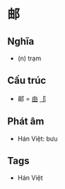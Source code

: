 # 邮

## Nghĩa

* (n) trạm

## Cấu trúc
* 邮 = [由](由.md) [⻏](⻏.md)

## Phát âm

* Hán Việt: bưu

## Tags
* Hán Việt

<script>window.HANZI_FIELD='邮';</script>
